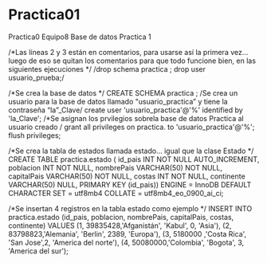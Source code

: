 # Practica01

Practica0
Equipo8 Base de datos Practica 1

/*Las líneas 2 y 3 están en comentarios, para usarse así la primera vez... luego de eso se quitan los comentarios para que todo funcione bien, en las siguientes ejecuciones */ 
/drop schema practica ; drop user usuario_prueba;/

/*Se crea la base de datos */ CREATE SCHEMA practica ; /Se crea un usuario para la base de datos llamado "usuario_practica” y tiene la contraseña “la”_Clave/ 
create user 'usuario_practica'@'%' identified by 'la_Clave'; /*Se asignan los prvilegios sobrela base de datos Practica al usuario creado / grant all privileges on practica. to 'usuario_practica'@'%'; flush privileges;

/*Se crea la tabla de estados llamada estado... igual que la clase Estado */ CREATE TABLE practica.estado ( id_pais INT NOT NULL AUTO_INCREMENT, poblacion INT NOT NULL, nombrePais VARCHAR(50) NOT NULL, capitalPais VARCHAR(50) NOT NULL, costas INT NOT NULL, continente VARCHAR(50) NULL, PRIMARY KEY (id_pais))
ENGINE = InnoDB DEFAULT CHARACTER SET = utf8mb4 COLLATE = utf8mb4_eo_0900_ai_ci;

/*Se insertan 4 registros en la tabla estado como ejemplo */ 
INSERT INTO practica.estado (id_pais, poblacion, nombrePais, capitalPais, costas, continente) VALUES (1, 39835428,'Afganistán', 'Kabul', 0, 'Asia'), (2, 83798823,'Alemania', 'Berlin', 2389, 'Europa'), (3, 5180000 ,'Costa Rica', 'San Jose',2, 'America del norte'), (4, 50080000,'Colombia', 'Bogota', 3, 'America del sur');
